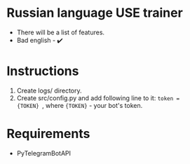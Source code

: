 # Russian language USE trainer
* There will be a list of features.
* Bad english - ✔️

# Instructions
1) Create logs/ directory.
2) Create src/config.py and add following line to it:
 <code>token = {TOKEN} </code>, where <code>{TOKEN}</code> - your bot's token.

# Requirements
* PyTelegramBotAPI
